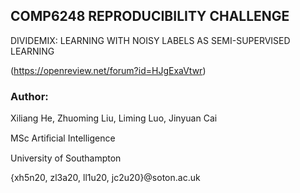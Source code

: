 ## COMP6248 REPRODUCIBILITY CHALLENGE

DIVIDEMIX: LEARNING WITH NOISY LABELS AS SEMI-SUPERVISED LEARNING

(https://openreview.net/forum?id=HJgExaVtwr)



### Author:

Xiliang He, Zhuoming Liu, Liming Luo, Jinyuan Cai 

MSc Artiﬁcial Intelligence 

University of Southampton

 {xh5n20, zl3a20, ll1u20, jc2u20}@soton.ac.uk



